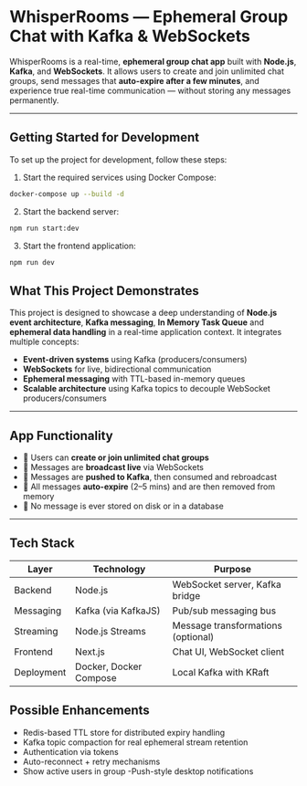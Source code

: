 # WhisperRooms — Ephemeral Group Chat with Kafka & WebSockets

WhisperRooms is a real-time, **ephemeral group chat app** built with **Node.js**, **Kafka**, and **WebSockets**. It allows users to create and join unlimited chat groups, send messages that **auto-expire after a few minutes**, and experience true real-time communication — without storing any messages permanently.

---

## Getting Started for Development

To set up the project for development, follow these steps:

1. Start the required services using Docker Compose:
  ```bash
  docker-compose up --build -d
  ```

2. Start the backend server:
  ```bash
  npm run start:dev
  ```

3. Start the frontend application:
  ```bash
  npm run dev
  ```

## What This Project Demonstrates

This project is designed to showcase a deep understanding of **Node.js event architecture**, **Kafka messaging**, **In Memory Task Queue** and **ephemeral data handling** in a real-time application context. It integrates multiple concepts:

- **Event-driven systems** using Kafka (producers/consumers)
- **WebSockets** for live, bidirectional communication
- **Ephemeral messaging** with TTL-based in-memory queues
- **Scalable architecture** using Kafka topics to decouple WebSocket producers/consumers
---

## App Functionality

- 🔹 Users can **create or join unlimited chat groups**
- 🔹 Messages are **broadcast live** via WebSockets
- 🔹 Messages are **pushed to Kafka**, then consumed and rebroadcast
- 🔹 All messages **auto-expire** (2–5 mins) and are then removed from memory
- 🔹 No message is ever stored on disk or in a database

---

## Tech Stack

| Layer      | Technology             | Purpose                            |
| ---------- | ---------------------- | ---------------------------------- |
| Backend    | Node.js                | WebSocket server, Kafka bridge     |
| Messaging  | Kafka (via KafkaJS)    | Pub/sub messaging bus              |
| Streaming  | Node.js Streams        | Message transformations (optional) |
| Frontend   | Next.js                | Chat UI, WebSocket client          |
| Deployment | Docker, Docker Compose | Local Kafka with KRaft             |

## Possible Enhancements

- Redis-based TTL store for distributed expiry handling
- Kafka topic compaction for real ephemeral stream retention
- Authentication via tokens
- Auto-reconnect + retry mechanisms
- Show active users in group
  -Push-style desktop notifications
